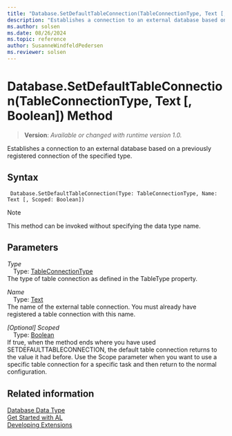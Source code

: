 ```yaml
---
title: "Database.SetDefaultTableConnection(TableConnectionType, Text [, Boolean]) Method"
description: "Establishes a connection to an external database based on a previously registered connection of the specified type."
ms.author: solsen
ms.date: 08/26/2024
ms.topic: reference
author: SusanneWindfeldPedersen
ms.reviewer: solsen
---
```

[//]: # (START>DO_NOT_EDIT)
[//]: # (IMPORTANT:Do not edit any of the content between here and the END>DO_NOT_EDIT.)
[//]: # (Any modifications should be made in the .xml files in the ModernDev repo.)
# Database.SetDefaultTableConnection(TableConnectionType, Text [, Boolean]) Method
> **Version**: _Available or changed with runtime version 1.0._

Establishes a connection to an external database based on a previously registered connection of the specified type.


## Syntax
```AL
 Database.SetDefaultTableConnection(Type: TableConnectionType, Name: Text [, Scoped: Boolean])
```
> [!NOTE]
> This method can be invoked without specifying the data type name.
## Parameters
*Type*  
&emsp;Type: [TableConnectionType](../tableconnectiontype/tableconnectiontype-option.md)  
The type of table connection as defined in the TableType property.  

*Name*  
&emsp;Type: [Text](../text/text-data-type.md)  
The name of the external table connection. You must already have registered a table connection with this name.  

*[Optional] Scoped*  
&emsp;Type: [Boolean](../boolean/boolean-data-type.md)  
If true, when the method ends where you have used SETDEFAULTTABLECONNECTION, the default table connection returns to the value it had before. Use the Scope parameter when you want to use a specific table connection for a specific task and then return to the normal configuration.  



[//]: # (IMPORTANT: END>DO_NOT_EDIT)
## Related information
[Database Data Type](database-data-type.md)  
[Get Started with AL](../../devenv-get-started.md)  
[Developing Extensions](../../devenv-dev-overview.md)